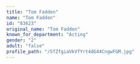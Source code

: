 ```yaml
---
title: "Tom Fadden"
name: "Tom Fadden"
id: "83623"
original_name: "Tom Fadden"
known_for_department: "Acting"
gender: "2"
adult: "false"
profile_path: "/5fZfgiaVkVfYrt4dG44CngwFGM.jpg"
---
```

